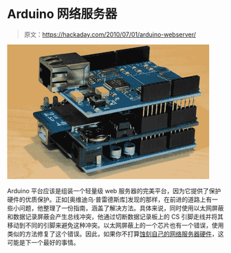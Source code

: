 # Arduino 网络服务器

> 原文：<https://hackaday.com/2010/07/01/arduino-webserver/>

![](img/81dd1958b1b7fc977a90167624341198.png "arduino-webserver")

Arduino 平台应该是组装一个轻量级 web 服务器的完美平台，因为它提供了保护硬件的优质保护。正如[奥维迪乌·普雷德斯库]发现的那样，在前进的道路上有一些小问题，他整理了一份指南，涵盖了解决方法。具体来说，同时使用以太网屏蔽和数据记录屏蔽会产生总线冲突，他通过切断数据记录板上的 CS 引脚走线并将其移动到不同的引脚来避免这种冲突。以太网屏蔽上的一个芯片也有一个错误，使用类似的方法修复了这个错误。因此，如果你不打算[蚀刻自己的网络服务器硬件](http://hackaday.com/2008/09/18/web-server-on-a-business-card-part-1/)，这可能是下一个最好的事情。